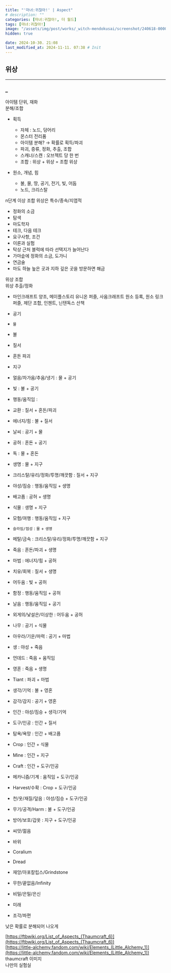 ```yaml
---
title: "'마녀:귀찮아!' | Aspect"
# description: ""
categories: [마녀:귀찮아!, 더 월드]
tags: [마녀:귀찮아!]
image: "/assets/img/post/works/_witch-mendokusai/screenshot/240618-000000.png"
hidden: true

date: 2024-10-30. 21:08
last_modified_at: 2024-11-11. 07:38 # Init
---
```


## 위상

---

### _

아이템 단위, 재화  
분해/조합  

- 획득
  - 자체 : 노드, 덩어리
  - 몬스터 전리품
  - 아이템 분해? → 확률로 획득/파괴
  - 파괴, 증류, 정화, 추출, 조합
  - 스캐너/스캔 : 오브젝트 당 한 번
  - 조합 : 위상 + 위상 = 조합 위상

- 원소, 개념, 힘
  - 불, 물, 땅, 공기, 전기, 빛, 어둠
  - 노드, 크리스탈

n단계 이상 조합 위상은 특수/종속/지엽적  

- 정화의 소금
- 탐색
- 마도학자
- 테크, 다음 테크
- 요구사항, 조건
- 이론과 실험
- 탁상 근처 블럭에 따라 선택지가 늘어난다
- 가마솥에 정화의 소금, 도가니
- 연금술
- 마도 하늘 높은 곳과 지하 깊은 곳을 방문하면 해금

위상 조합  
위상 추출/정화  

- 마인크래프트 양조, 메이플스토리 유니온 퍼즐, 사움크래프트 원소 등록, 원소 링크 퍼즐, 제단 조합, 인첸트, 닌텐독스 산책

- 공기
- `물`
- 불
- 질서
- 혼돈 파괴
- 지구

- 얼음/차가움/추움/냉기 : 물 + 공기
- 빛 : 불 + 공기
- 행동/움직임 :
- 교환 : 질서 + 혼돈/파괴
- 에너지/힘 : 불 + 질서
- 날씨 : 공기 + 물
- 공허 : 혼돈 + 공기
- 독 : 물 + 혼돈
- 생명 : 물 + 지구
- 크리스탈/유리/정화/투명/깨끗함 : 질서 + 지구

- 야성/짐승 : 행동/움직임 + 생명
- 배고픔 : 공허 + 생명
- 식물 : 생명 + 지구
- 모험/여행 : 행동/움직임 + 지구
- `슬라임/점성` : `물` + `생명`
- 메탈/금속 : 크리스탈/유리/정화/투명/깨끗함 + 지구
- 죽음 : 혼돈/파괴 + 생명
- 마법 : 에너지/힘 + 공허
- 치유/회복 : 질서 + 생명
- 어두움 : 빛 + 공허
- 함정 : 행동/움직임 + 공허
- 날음 : 행동/움직임 + 공기

- 외게의/낯설은/이상한 : 어두움 + 공허
- 나무 : 공기 + 식물
- 아우라/기운/마력 : 공기 + 마법
- 생 : 야성 + 죽음
- 언데드 : 죽음 + 움직임
- 영혼 : 죽음 + 생명
- Tiant : 파괴 + 마법

- 생각/기억 : 불 + 영혼
- 감각/감지 : 공기 + 영혼

- 인간 : 야성/짐승 + 생각/기억

- 도구/인공 : 인간 + 질서
- 탐욕/욕망 : 인간 + 배고픔
- Crop : 인간 + 식물
- Mine : 인간 + 지구

- Craft : 인간 + 도구/인공
- 메카니즘/기계 : 움직임 + 도구/인공
- Harvest/수확 : Crop + 도구/인공
- 천/옷/재질/덮음 : 야성/짐승 + 도구/인공
- 무기/공격/Harm : 불 + 도구/인공
- 방어/보호/갑옷 : 지구 + 도구/인공

- 씨앗/젊음
- 바위
- Coralium
- Dread

- 재앙/아포칼립스/Grindstone
- 무한/끝없음/Infinity
- 비밀/은밀/은신
- 미래
- 조각/파편

낮은 확률로 분해되어 나오게  

[https://ftbwiki.org/List_of_Aspects_(Thaumcraft_6)](https://ftbwiki.org/List_of_Aspects_(Thaumcraft_6))  
[https://little-alchemy.fandom.com/wiki/Elements_(Little_Alchemy_1)](https://little-alchemy.fandom.com/wiki/Elements_(Little_Alchemy_1))  
thaumcraft 이미지  
나만의 실험실  
